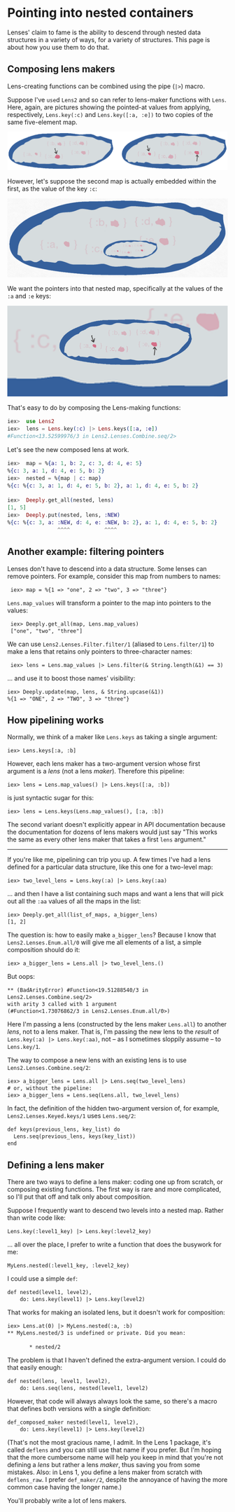 # Pointing into nested containers

Lenses' claim to fame is the ability to descend through nested data
structures in a variety of ways, for a variety of structures. This
page is about how you use them to do that.


## Composing lens makers

Lens-creating functions can be combined using the pipe (`|>`)
macro.

Suppose I've `use`d `Lens2` and so can refer to lens-maker functions
with `Lens`. Here, again, are pictures showing the pointed-at values
from applying, respectively, `Lens.key(:c)` and `Lens.key([:a, :e])`
to two copies of the same five-element map.


![Alt-text is coming](pics/tutorial02-two-maps.png)

However, let's suppose the second map is actually embedded within the first, as the value of the key `:c`:


![Alt-text is coming](pics/tutorial02-blended-maps.png)

We want the pointers into that nested map, specifically at the values of the `:a` and `:e` keys:


![Alt-text is coming](pics/tutorial02-nested-pointers.png)

That's easy to do by composing the Lens-making functions:


```elixir
iex>  use Lens2
iex>  lens = Lens.key(:c) |> Lens.keys([:a, :e])
#Function<13.52599976/3 in Lens2.Lenses.Combine.seq/2>
```

Let's see the new composed lens at work.

```elixir
iex>  map = %{a: 1, b: 2, c: 3, d: 4, e: 5}
%{c: 3, a: 1, d: 4, e: 5, b: 2}
iex>  nested = %{map | c: map}
%{c: %{c: 3, a: 1, d: 4, e: 5, b: 2}, a: 1, d: 4, e: 5, b: 2}

iex>  Deeply.get_all(nested, lens)
[1, 5]
iex>  Deeply.put(nested, lens, :NEW)
%{c: %{c: 3, a: :NEW, d: 4, e: :NEW, b: 2}, a: 1, d: 4, e: 5, b: 2}
                ^^^^           ^^^^
```

## Another example: filtering pointers

Lenses don't have to descend into a data structure. Some lenses can
remove pointers. For example, consider this map from numbers to names:

     iex> map = %{1 => "one", 2 => "two", 3 => "three"}
     
`Lens.map_values` will transform a pointer to the map into pointers to the values:

     iex> Deeply.get_all(map, Lens.map_values)
     ["one", "two", "three"]

We can use `Lens2.Lenses.Filter.filter/1` (aliased to `Lens.filter/1`) to make a lens that retains only pointers to three-character names:

     iex> lens = Lens.map_values |> Lens.filter(& String.length(&1) == 3)
     
... and use it to boost those names' visibility:

    iex> Deeply.update(map, lens, & String.upcase(&1))
    %{1 => "ONE", 2 => "TWO", 3 => "three"}


## How pipelining works


Normally, we think of a maker like `Lens.keys` as taking a single argument:

    iex> Lens.keys[:a, :b]
   
However, each lens maker has a two-argument version whose first
argument is a *lens* (not a lens *maker*). Therefore this pipeline:

    iex> lens = Lens.map_values() |> Lens.keys([:a, :b])
    
is just syntactic sugar for this:

    iex> lens = Lens.keys(Lens.map_values(), [:a, :b])
    
The second variant doesn't explicitly appear in API documentation
because the documentation for dozens of lens makers would just say
"This works the same as every other lens maker that takes a first
`lens` argument."

----

If you're like me, pipelining can trip you up. A few times I've had a lens defined for a particular
data structure, like this one for a two-level map:

    iex> two_level_lens = Lens.key(:a) |> Lens.key(:aa)
    
... and then I have a list containing such maps and want a lens that will pick
out all the `:aa` values of all the maps in the list:

    iex> Deeply.get_all(list_of_maps, a_bigger_lens)
    [1, 2]
    
The question is: how to easily make `a_bigger_lens`? Because I know
that `Lens2.Lenses.Enum.all/0` will give me all elements of a list, a simple
composition should do it:

    iex> a_bigger_lens = Lens.all |> two_level_lens.()
    
But oops:

    ** (BadArityError) #Function<19.51288540/3 in Lens2.Lenses.Combine.seq/2>
    with arity 3 called with 1 argument
    (#Function<1.73076862/3 in Lens2.Lenses.Enum.all/0>)

Here I'm passing a lens (constructed by the lens maker `Lens.all`) to
another *lens*, not to a lens maker. That is, I'm passing the new lens to the *result* of `Lens.key(:a) |> Lens.key(:aa)`, not – as I sometimes sloppily assume – to `Lens.key/1`. 


The way to compose a new lens with an existing lens is to use `Lens2.Lenses.Combine.seq/2`:

    iex> a_bigger_lens = Lens.all |> Lens.seq(two_level_lens)
    # or, without the pipeline:
    iex> a_bigger_lens = Lens.seq(Lens.all, two_level_lens)

In fact, the definition of the hidden two-argument version of, for
example, `Lens2.Lenses.Keyed.keys/1` uses `Lens.seq/2`:

    def keys(previous_lens, key_list) do
      Lens.seq(previous_lens, keys(key_list))
    end


## Defining a lens maker

There are two ways to define a lens maker: coding one up from scratch,
or composing existing functions. The first way is rare and more
complicated, so I'll put that off and talk only about composition.

Suppose I frequently want to descend two levels into a nested map. Rather than write code like:

    Lens.key(:level1_key) |> Lens.key(:level2_key)
    
... all over the place, I prefer to write a function that does the busywork for me:

    MyLens.nested(:level1_key, :level2_key)
    
I could use a simple `def`:

    def nested(level1, level2),
        do: Lens.key(level1) |> Lens.key(level2)
    
That works for making an isolated lens, but it doesn't work for composition:

    iex> Lens.at(0) |> MyLens.nested(:a, :b)
    ** MyLens.nested/3 is undefined or private. Did you mean:

           * nested/2    

The problem is that I haven't defined the extra-argument version. I could do that easily enough:

    def nested(lens, level1, level2),
        do: Lens.seq(lens, nested(level1, level2)
        
However, that code will always always look the same, so there's a macro that defines both versions with a single definition:

    def_composed_maker nested(level1, level2),
        do: Lens.key(level1) |> Lens.key(level2)

(That's not the most gracious name, I admit. In the Lens 1 package,
it's called `deflens` and you can still use that name if you
prefer. But I'm hoping that the more cumbersome name will help you
keep in mind that you're not defining a *lens* but rather a lens
*maker*, thus saving you from some mistakes. Also: in Lens 1, you
define a lens maker from scratch with `deflens_raw`. I prefer
`def_maker/2`, despite the annoyance of having the more common case
having the longer name.)

You'll probably write a lot of lens makers.

